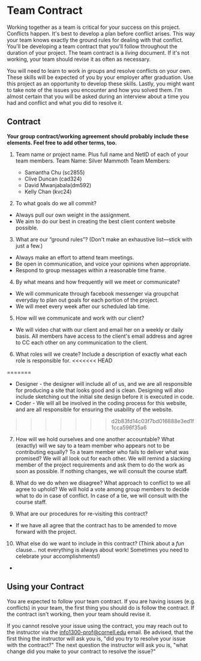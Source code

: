 # Team Contract

Working together as a team is critical for your success on this project. Conflicts happen. It's best to develop a plan before conflict arises. This way your team knows exactly the ground rules for dealing with that conflict. You'll be developing a team contract that you'll follow throughout the duration of your project. The team contract is a *living* document. If it's not working, your team should revise it as often as necessary.

You will need to learn to work in groups and resolve conflicts on your own. These skills will be expected of you by your employer after graduation. Use this project as an opportunity to develop these skills. Lastly, you might want to take note of the issues you encounter and how you solved them. I'm almost certain that you will be asked during an interview about a time you had and conflict and what you did to resolve it.

## Contract

**Your group contract/working agreement should probably include these elements. Feel free to add other terms, too.**

1. Team name or project name. Plus full name and NetID of each of your team members.
  Team Name: Silver Mammoth
  Team Members:
    - Samantha Chu (sc2855)
    - Clive Duncan (cad324)
    - David Mwanjabala(dm592)
    - Kelly Chan (kvc24)


2. To what goals do we all commit?
  - Always pull our own weight in the assignment.
  - We aim to do our best in creating the best client content website possible.

3. What are our “ground rules”? (Don't make an exhaustive list—stick with just a few.)
  - Always make an effort to attend team meetings.
  - Be open in communication, and voice your opinions when appropriate.
  - Respond to group messages within a reasonable time frame.


4. By what means and how frequently will we meet or communicate?
  - We will communicate through facebook messenger via groupchat everyday to plan out goals for each portion of the project.
  - We will meet every week after our scheduled lab time.

5. How will we communicate and work with our client?
  - We will video chat with our client and email her on a weekly or daily basis. All members have access to the client's email address and agree to CC each other on any communication to the client.


6. What roles will we create? Include a description of exactly what each role is responsible for.
<<<<<<< HEAD

=======
  - Designer - the designer will include all of us, and we are all responsible for producing a site that looks good and is clean. Designing will also include sketching out the initial site design before it is executed in code.
  - Coder - We will all be involved in the coding process for this website, and are all responsible for ensuring the usability of the website.
>>>>>>> d2b83fd14c03f7bd016888e3ed1f1cca596f35a6




7. How will we hold ourselves and one another accountable? What (exactly) will we say to a team member who appears not to be contributing equally? To a team member who fails to deliver what was promised?
  We will all look out for each other. We will remind a slacking member of the project requirements and ask them to do the work as soon as possible. If nothing changes, we will consult the course staff.  



8. What do we do when we disagree? What approach to conflict to we all agree to uphold?
We will hold a vote among group members to decide what to do in case of conflict. In case of a tie, we will consult with the course staff.



9. What are our procedures for re-visiting this contract?

 - If we have all agree that the contract has to be amended to move forward with the project.


10. What else do we want to include in this contract? (Think about a *fun* clause... not everything is always about work! Sometimes you need to celebrate your accomplishments!)

 -



## Using your Contract

You are expected to follow your team contract. If you are having issues (e.g. conflicts) in your team, the first thing you should do is follow the contract. If the contract isn't working, then your team should revise it.

If you cannot resolve your issue using the contract, you may reach out to the instructor via the <info1300-prof@cornell.edu> email. Be advised, that the first thing the instructor will ask you is, "did you try to resolve your issue with the contract?" The next question the instructor will ask you is, "what change did you make to your contract to resolve the issue?"
